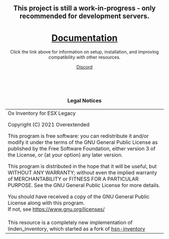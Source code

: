 
<h2 align='center'>This project is still a work-in-progress - only recommended for development servers.</h2> 

<h1 align='center'><a href='https://overextended.github.io/ox_inventory/'>Documentation</a></h1><p align='center'>Click the link above for information on setup, installation, and improving compatibility with other resources.
<p align='center'><a href='https://discord.io/overextended'>Discord</a></p>



<br><br><br><h3 align='center'>Legal Notices</h2>
<table><tr><td>
Ox Inventory for ESX Legacy  

Copyright (C) 2021  Overextended


This program is free software: you can redistribute it and/or modify
it under the terms of the GNU General Public License as published by
the Free Software Foundation, either version 3 of the License, or
(at your option) any later version.  


This program is distributed in the hope that it will be useful,
but WITHOUT ANY WARRANTY; without even the implied warranty of
MERCHANTABILITY or FITNESS FOR A PARTICULAR PURPOSE.  See the
GNU General Public License for more details.  


You should have received a copy of the GNU General Public License
along with this program.  
If not, see <https://www.gnu.org/licenses/>
</td></tr>
<tr><td>
This resource is a completely new implementation of linden_inventory, which started as a fork of <a href='https://github.com/hsnnnnn/hsn-inventory/tree/9feef47269dbf8271f9e6b477188da88c15758e3'>hsn-inventory</a>
</td></td></table>

